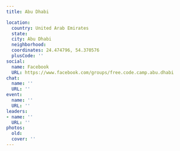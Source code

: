 ```yaml
---
title: Abu Dhabi

location:
  country: United Arab Emirates
  state: 
  city: Abu Dhabi
  neighborhood: 
  coordinates: 24.474796, 54.370576
  plusCode: ''
social:
  name: Facebook
  URL: https://www.facebook.com/groups/free.code.camp.abu.dhabi
chat:
  name: ''
  URL: ''
event:
  name: ''
  URL: ''
leaders:
- name: ''
  URL: ''
photos:
  old: 
  cover: ''
---
```

